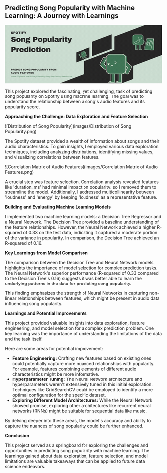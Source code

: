 ## Predicting Song Popularity with Machine Learning: A Journey with Learnings

![Spotify Song Popularity Prediction Banner](images/sspBanner.gif)

This project explored the fascinating, yet challenging, task of predicting song popularity on Spotify using machine learning. The goal was to understand the relationship between a song's audio features and its popularity score.

**Approaching the Challenge: Data Exploration and Feature Selection**

![Distribution of Song Popularity](images/Distribution of Song Popularity.png)

The Spotify dataset provided a wealth of information about songs and their audio characteristics. To gain insights, I employed various data exploration techniques, including analyzing distributions, identifying missing values, and visualizing correlations between features.

![Correlation Matrix of Audio Features](images/Correlation Matrix of Audio Features.png)

A crucial step was feature selection. Correlation analysis revealed features like 'duration_ms' had minimal impact on popularity, so I removed them to streamline the model. Additionally, I addressed multicollinearity between 'loudness' and 'energy' by keeping 'loudness' as a representative feature.

**Building and Evaluating Machine Learning Models**

I implemented two machine learning models: a Decision Tree Regressor and a Neural Network. The Decision Tree provided a baseline understanding of the feature relationships. However, the Neural Network achieved a higher R-squared of 0.33 on the test data, indicating it captured a moderate portion of the variance in popularity. In comparison, the Decision Tree achieved an R-squared of 0.16.

**Key Learnings from Model Comparison**

The comparison between the Decision Tree and Neural Network models highlights the importance of model selection for complex prediction tasks. The Neural Network's superior performance (R-squared of 0.33 compared to the Decision Tree's 0.16) suggests it was better able to learn the underlying patterns in the data for predicting song popularity.

This finding emphasizes the strength of Neural Networks in capturing non-linear relationships between features, which might be present in audio data influencing song popularity.

**Learnings and Potential Improvements**

This project provided valuable insights into data exploration, feature engineering, and model selection for a complex prediction problem. One key learning was the importance of understanding the limitations of the data and the task itself.

Here are some areas for potential improvement:

- **Feature Engineering:** Crafting new features based on existing ones could potentially capture more nuanced relationships with popularity. For example, features combining elements of different audio characteristics might be more informative.
- **Hyperparameter Tuning:** The Neural Network architecture and hyperparameters weren't extensively tuned in this initial exploration. Techniques like GridSearchCV could be employed to identify a more optimal configuration for the specific dataset.
- **Exploring Different Model Architectures:** While the Neural Network showed promise, exploring other architectures like recurrent neural networks (RNNs) might be suitable for sequential data like music.

By delving deeper into these areas, the model's accuracy and ability to capture the nuances of song popularity could be further enhanced.

**Conclusion**

This project served as a springboard for exploring the challenges and opportunities in predicting song popularity with machine learning. The learnings gained about data exploration, feature selection, and model limitations are valuable takeaways that can be applied to future data science endeavors.
